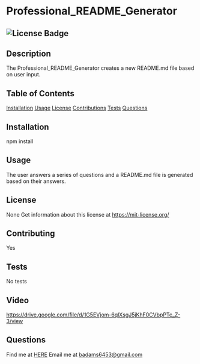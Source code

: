 
# Professional_README_Generator 
## ![License Badge](https://shields.io/badge/license-None-green) 
## Description 
The Professional_README_Generator creates a new README.md file based on user input. 
## Table of Contents 
[Installation](#installation) 
[Usage](#usage) 
[License](#license) 
[Contributions](#contributions) 
[Tests](#tests) 
[Questions](#questions) 
## Installation 
npm install 
## Usage 
The user answers a series of questions and a README.md file is generated based on their answers. 
## License 
None 
Get information about this license at https://mit-license.org/ 
## Contributing 
Yes 
## Tests
No tests 
## Video
https://drive.google.com/file/d/1G5EVjom-6qlXsgJ5jKhF0CVbpPTc_Z-3/view
## Questions 
Find me at [HERE](http://github.com/BrainAtoms) 
Email me at badams6453@gmail.com

  